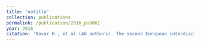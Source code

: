 ```yaml
---
title: 'notitle'
collection: publications
permalink: /publication/2016_pub061
year: 2016
citation: 'Kovar H., et al (46 authors). The second European interdisciplinary Ewing sarcoma research summit - A joint effort to deconstructing the multiple layers of a complex disease. 2016. <i>Oncotarget</i> 7(8):8613-8624.'
---
```

